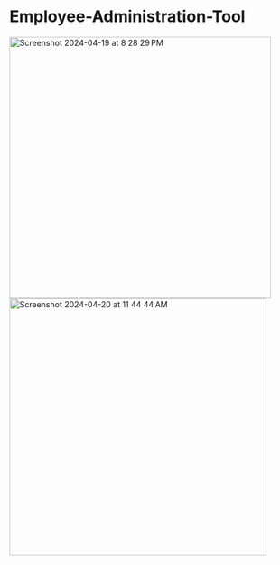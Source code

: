# Employee-Administration-Tool

<img width="463" alt="Screenshot 2024-04-19 at 8 28 29 PM" src="https://github.com/dcod3i/Employee-Administration-Tool/assets/13497770/d4c48444-6341-4529-819e-7d831cf12800">

<img width="455" alt="Screenshot 2024-04-20 at 11 44 44 AM" src="https://github.com/dcod3i/Employee-Administration-Tool/assets/13497770/57982cf3-215c-48a3-90c2-7e955fd34818">
